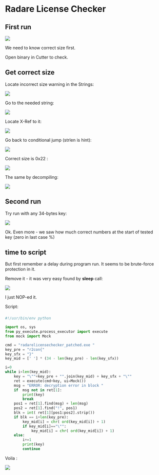 # Radare License Checker

## First run

![](img/first_run.png)

We need to know correct size first.

Open binary in Cutter to check.

## Get correct size

Locate incorrect size warning in the Strings:

![](img/err_wrong_size_1.png)

Go to the needed string:

![](img/err_wrong_size_2.png) 

Locate X-Ref to it:

![](img/err_wrong_size_3.png) 

Go back to conditional jump (strlen is hint):

![](img/strlen_0.png)

Correct size is 0x22 :

![](img/strlen_1.png)

The same by decompiling:

![](img/strlen_2.png)

## Second run

Try run with any 34-bytes key:

![](img/second_run.png)

Ok. Even more - we saw how much correct numbers at the start of tested key (zero in last case %)

## time to script

But first remember a delay during program run. It seems to be brute-force protection in it.

Remove it - it was very easy found by **sleep** call:

![](img/sleep.png)

I just NOP-ed it.

Script:

### 
```python
#!/usr/bin/env python

import os, sys
from py_execute.process_executor import execute
from mock import Mock

cmd = "radarelicensechecker_patched.exe "
key_pre = "r2con{"
key_sfx = "}"
key_mid = [' '] * (34 - len(key_pre) - len(key_sfx))

i=0
while i<len(key_mid):
    key = "\""+key_pre + "".join(key_mid) + key_sfx + "\""
    ret = execute(cmd+key, ui=Mock())
    msg = "ERROR: decryption error in block "
    if  msg not in ret[1]:
        print(key)
        break
    pos1 = ret[1].find(msg) + len(msg)
    pos2 = ret[1].find("!", pos1)
    blk = int( ret[1][pos1:pos2].strip())
    if blk == i+len(key_pre):
        key_mid[i] = chr( ord(key_mid[i]) + 1)
        if key_mid[i]=="\"":
            key_mid[i] = chr( ord(key_mid[i]) + 1)
    else:
        i+=1
        print(key)
        continue
```

Voila :

![](img/script.png)
